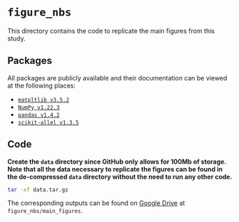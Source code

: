# `figure_nbs`

This directory contains the code to replicate the main figures from this study.

## Packages

All packages are publicly available and their documentation can be viewed at the following places:

- [`matpltlib v3.5.2`](https://matplotlib.org/)
- [`NumPy v1.22.3`](https://numpy.org/doc/stable/reference/index.html)
- [`pandas v1.4.2`](https://pandas.pydata.org/docs/)
- [`scikit-allel v1.3.5`](https://scikit-allel.readthedocs.io/en/stable/index.html)

## Code

__Create the `data` directory since GitHub only allows for 100Mb of storage. Note that all the data necessary to replicate the figures can be found in the de-compressed `data` directory without the need to run any other code.__
```bash
tar -xf data.tar.gz
```
The corresponding outputs can be found on [Google Drive](https://drive.google.com/drive/folders/1w1uz1a0-l9LwR6x3CKWPgPtT02F1uKzv?usp=sharing) at `figure_nbs/main_figures`.